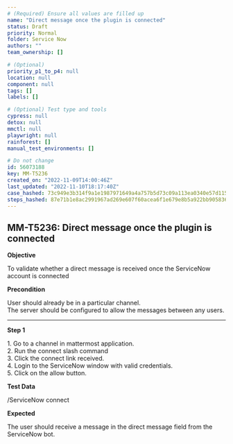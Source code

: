 ```yaml
---
# (Required) Ensure all values are filled up
name: "Direct message once the plugin is connected"
status: Draft
priority: Normal
folder: Service Now
authors: ""
team_ownership: []

# (Optional)
priority_p1_to_p4: null
location: null
component: null
tags: []
labels: []

# (Optional) Test type and tools
cypress: null
detox: null
mmctl: null
playwright: null
rainforest: []
manual_test_environments: []

# Do not change
id: 56073188
key: MM-T5236
created_on: "2022-11-09T14:00:46Z"
last_updated: "2022-11-10T18:17:40Z"
case_hashed: 73c949e3b314f9a1e1987971649a4a757b5d73c09a113ea0340e57d115da7a8503ee45d9ba4c19628db55dc8847308d5
steps_hashed: 87e71b1e8ac2991967ad269e607f60acea6f1e679e8b5a922bb905836b3a0e9310aa86afa23bfe7ad6c67f18812c6030
---
```


<!-- (Auto-generated) Based on frontmatter's "key" and "name" -->

## MM-T5236: Direct message once the plugin is connected

**Objective**

To validate whether a direct message is received once the ServiceNow account is connected

**Precondition**

User should already be in a particular channel.\
The server should be configured to allow the messages between any users.

---

**Step 1**

1\. Go to a channel in mattermost application.\
2\. Run the connect slash command\
3\. Click the connect link received.\
4\. Login to the ServiceNow window with valid credentials.\
5\. Click on the allow button.

**Test Data**

/ServiceNow connect

**Expected**

The user should receive a message in the direct message field from the ServiceNow bot.

